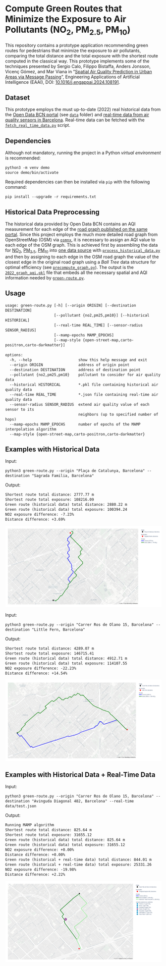 Compute Green Routes that Minimize the Exposure to Air Pollutants (NO<sub>2</sub>, PM<sub>2.5</sub>, PM<sub>10</sub>)
===================
This repository contains a prototype application recommending green routes for pedestrians that minimize the exposure to air pollutants, comparing the total distance and the total exposure with the shortest route computed in the classical way. This prototype implements some of the techniques presented by Sergio Calo, Filippo Bistaffa, Anders Jonsson, Vicenç Gómez, and Mar Viana in “[Spatial Air Quality Prediction in Urban Areas via Message Passing](https://www.sciencedirect.com/science/article/pii/S095219762400349X/pdfft?md5=7400987ed4288d5f46285fb2725d3efc&pid=1-s2.0-S095219762400349X-main.pdf)”, Engineering Applications of Artificial Intelligence (EAAI), DOI: [10.1016/j.engappai.2024.108191](https://doi.org/10.1016/j.engappai.2024.108191).

Dataset
----------
This prototype employs the must up-to-date (2022) real historical data from the [Open Data BCN portal](https://opendata-ajuntament.barcelona.cat/data/ca/dataset/mapes-immissio-qualitat-aire) (see [`data`](data) folder) and [real-time data from air quality sensors in Barcelona](https://ajuntament.barcelona.cat/qualitataire/es). Real-time data can be fetched with the [`fetch_real_time_data.py`](data/fetch_real_time_data.py) script.

Dependencies
----------
Although not mandatory, running the project in a Python *virtual environment* is recommended:

    python3 -m venv demo
    source demo/bin/activate

Required dependencies can then be installed via `pip` with the following command:

    pip install --upgrade -r requirements.txt

Historical Data Preprocessing
----------
The historical data provided by Open Data BCN contains an AQI measurement for each edge of the [road graph published on the same portal](https://opendata-ajuntament.barcelona.cat/data/ca/dataset/mapa-graf-viari-carrers-wms). Since this project employs the much more detailed road graph from OpenStreetMap (OSM) via [`osmnx`](https://osmnx.readthedocs.io/en/stable/), it is necessary to assign an AQI value to each edge of the OSM graph. This is achieved first by assembling the data for [NO<sub>2</sub>](data/2022_tramer_no2_mapa_qualitat_aire_bcn.gpkg), [PM<sub>2.5</sub>](data/2022_tramer_pm2-5_mapa_qualitat_aire_bcn.gpkg), [PM<sub>10</sub>](data/2022_tramer_pm10_mapa_qualitat_aire_bcn.gpkg) into [one data source](data/2022_locations_aqi.csv) with [`process_historical_data.py`](data/process_historical_data.py) and then by assigning to each edge in the OSM road graph the value of the closest edge in the original road graph using a *Ball Tree* data structure for optimal efficiency (see [`precompute_graph.py`](data/precompute_graph.py)). The output is the [`2022_graph_aqi.pkl`](data/2022_graph_aqi.pkl) file that embeds all the necessary spatial and AQI information needed by [`green-route.py`](green-route.py).

Usage
----------

    usage: green-route.py [-h] [--origin ORIGIN] [--destination DESTINATION]
                          [--pollutant {no2,pm25,pm10}] [--historical HISTORICAL]
                          [--real-time REAL_TIME] [--sensor-radius SENSOR_RADIUS]
                          [--mamp-epochs MAMP_EPOCHS]
                          [--map-style {open-street-map,carto-positron,carto-darkmatter}]
    
    options:
      -h, --help                     show this help message and exit
      --origin ORIGIN                address of origin point
      --destination DESTINATION      address of destination point
      --pollutant {no2,pm25,pm10}    pollutant to consider for air quality data
      --historical HISTORICAL        *.pkl file containing historical air quality data
      --real-time REAL_TIME          *.json file containing real-time air quality data
      --sensor-radius SENSOR_RADIUS  extend air quality value of each sensor to its
                                     neighbors (up to specified number of hops)
      --mamp-epochs MAMP_EPOCHS      number of epochs of the MAMP interpolation algorithm
      --map-style {open-street-map,carto-positron,carto-darkmatter}

Examples with Historical Data
----------
Input:

    python3 green-route.py --origin "Plaça de Catalunya, Barcelona" --destination "Sagrada Familia, Barcelona"

Output:

    Shortest route total distance: 2777.77 m
    Shortest route total exposure: 108216.09
    Green route (historical data) total distance: 2880.22 m
    Green route (historical data) total exposure: 100394.24
    NO2 exposure difference: -7.23%
    Distance difference: +3.69%

![sagradafamilia](./img/sagradafamilia.png)

Input:

    python3 green-route.py --origin "Carrer Ros de Olano 15, Barcelona" --destination "Little Fern, Barcelona"

Output:

    Shortest route total distance: 4289.07 m
    Shortest route total exposure: 146715.41
    Green route (historical data) total distance: 4912.71 m
    Green route (historical data) total exposure: 114107.55
    NO2 exposure difference: -22.23%
    Distance difference: +14.54%

![littlefern](./img/littlefern.png)

Examples with Historical Data + Real-Time Data
----------
Input:

    python3 green-route.py --origin "Carrer Ros de Olano 15, Barcelona" --destination "Avinguda Diagonal 482, Barcelona" --real-time data/test.json

Output:

    Running MAMP algorithm
    Shortest route total distance: 825.64 m
    Shortest route total exposure: 31655.12
    Green route (historical data) total distance: 825.64 m
    Green route (historical data) total exposure: 31655.12
    NO2 exposure difference: +0.00%
    Distance difference: +0.00%
    Green route (historical + real-time data) total distance: 844.01 m
    Green route (historical + real-time data) total exposure: 25331.26
    NO2 exposure difference: -19.98%
    Distance difference: +2.22%

![realtime](./img/realtime.png)
